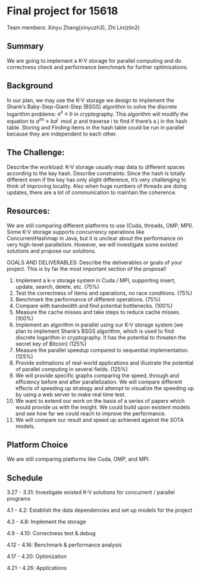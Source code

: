 # Final project for 15618 

Team members: Xinyu Zhang(xinyuzh3), Zhi Lin(zlin2)

## Summary

We are going to implement a K-V storage for parallel computing and do correctness check and performance benchmark for further optimizations.

## Background

In our plan, we may use the K-V storage we design to implement the Shank’s Baby-Step-Giant-Step (BSGS) algorithm to solve the discrete logarithm problems: $a^x \equiv b$ in cryptography. This algorithm will modify the equation to $a^{im} \equiv b a^j \mod p$ and traverse i to find if there’s a j in the hash table. Storing and Finding items in the hash table could be run in parallel because they are independent to each other.

## The Challenge: 

Describe the workload: K-V storage usually map data to different spaces according to the key hash. Describe constraints:  Since the hash is totally different even if the key has only slight difference, it’s very challenging to think of improving locality. Also when huge numbers of threads are doing updates, there are a lot of communication to maintain the coherence.

## Resources:

We are still comparing different platforms to use (Cuda, threads, OMP, MPI). Some K-V storage supports concurrency operations like ConcurrentHashmap in Java, but it is unclear about the performance on very high-level parallelism. However, we will investigate some existed solutions and propose our solutions.

GOALS AND DELIVERABLES: Describe the deliverables or goals of your project. This is by far the most important section of the proposal!

1. Implement a k-v storage system in Cuda / MPI, supporting insert, update, search, delete, etc. (75%)
  2. Test the correctness of items and operations, no race conditions. (75%)
  3. Benchmark the performance of different operations. (75%)
  4. Compare with bandwidth and find potential bottlenecks. (100%)
  5. Measure the cache misses and take steps to reduce cache misses. (100%)
  6. Implement an algorithm in parallel using our K-V storage system (we plan to implement Shank’s BSGS algorithm, which is used to find discrete logarithm in cryptography. It has the potential to threaten the secret key of Bitcoin) (125%)
  7. Measure the parallel speedup compared to sequential implementation. (125%)
  8. Provide estimations of real-world applications and illustrate the potential of parallel computing in several fields. (125%)
  9. We will provide specific graphs comparing the speed, through and efficiency before and after parallelization. We will compare different effects of speeding up strategy and attempt to visualize the speeding up by using a web server to make real time test.
  10. We want to extend our work on the basis of a series of papers which would provide us with the insight. We could build upon existent models and see how far we could reach to improve the performance.
  11. We will compare our result and speed up achieved against the SOTA models.

## Platform Choice

We are still comparing platforms like Cuda, OMP, and MPI.

## Schedule

3.27 - 3.31: Investigate existed K-V solutions for concurrent / parallel programs

4.1 - 4.2: Establish the data dependencies and set up models for the project

4.3 - 4.8: Implement the storage

4.9 - 4.10: Correctness test & debug

4.12 - 4.16: Benchmark & performance analysis

4.17 - 4.20: Optimization

4.21 - 4.26: Applications
